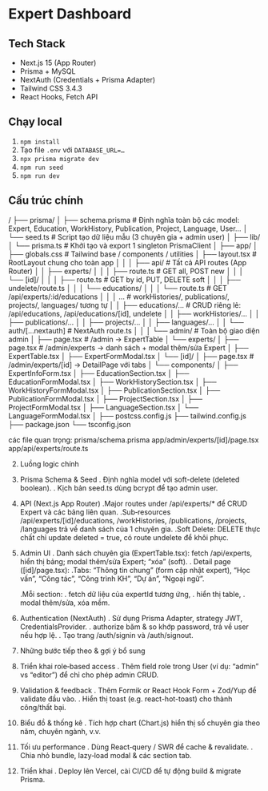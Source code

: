 # Expert Dashboard

## Tech Stack
- Next.js 15 (App Router)
- Prisma + MySQL
- NextAuth (Credentials + Prisma Adapter)
- Tailwind CSS 3.4.3
- React Hooks, Fetch API

## Chạy local
1. `npm install`  
2. Tạo file `.env` với `DATABASE_URL=…`  
3. `npx prisma migrate dev`  
4. `npm run seed`  
5. `npm run dev`

## Cấu trúc chính
/
├── prisma/
│   ├── schema.prisma        # Định nghĩa toàn bộ các model: Expert, Education, WorkHistory, Publication, Project, Language, User…
│   └── seed.ts              # Script tạo dữ liệu mẫu (3 chuyên gia + admin user)
│
├── lib/
│   └── prisma.ts            # Khởi tạo và export 1 singleton PrismaClient
│
├── app/
│   ├── globals.css          # Tailwind base / components / utilities
│   ├── layout.tsx           # RootLayout chung cho toàn app
│   │
│   ├── api/                  # Tất cả API routes (App Router)
│   │   ├── experts/
│   │   │   ├── route.ts            # GET all, POST new
│   │   │   └── [id]/
│   │   │       ├── route.ts        # GET by id, PUT, DELETE soft
│   │   │       ├── undelete/route.ts
│   │   │       └── educations/
│   │   │           └── route.ts    # GET /api/experts/:id/educations
│   │   │       …                    # workHistories/, publications/, projects/, languages/ tương tự
│   │   ├── educations/…     # CRUD riêng lẻ: /api/educations, /api/educations/[id], undelete
│   │   ├── workHistories/…
│   │   ├── publications/…
│   │   ├── projects/…
│   │   ├── languages/…
│   │   └── auth/[…nextauth]       # NextAuth route.ts
│   │
│   └── admin/               # Toàn bộ giao diện admin
│       ├── page.tsx         # /admin → ExpertTable
│       └── experts/
│           ├── page.tsx     # /admin/experts → danh sách + modal thêm/sửa Expert
│           ├── ExpertTable.tsx
│           ├── ExpertFormModal.tsx
│           └── [id]/
│               ├── page.tsx         # /admin/experts/[id] → DetailPage với tabs
│               └── components/
│                   ├── ExpertInfoForm.tsx
│                   ├── EducationSection.tsx
│                   ├── EducationFormModal.tsx
│                   ├── WorkHistorySection.tsx
│                   ├── WorkHistoryFormModal.tsx
│                   ├── PublicationSection.tsx
│                   ├── PublicationFormModal.tsx
│                   ├── ProjectSection.tsx
│                   ├── ProjectFormModal.tsx
│                   ├── LanguageSection.tsx
│                   └── LanguageFormModal.tsx
│
├── postcss.config.js
├── tailwind.config.js
├── package.json
└── tsconfig.json

các file quan trọng:
  prisma/schema.prisma
  app/admin/experts/[id]/page.tsx
  app/api/experts/route.ts

2. Luồng logic chính
  1. Prisma Schema & Seed
  . Định nghĩa model với soft-delete (deleted boolean).
  . Kịch bản seed.ts dùng bcrypt để tạo admin user.

  2. API (Next.js App Router)
  .Major routes under /api/experts/* để CRUD Expert và các bảng liên quan.
  .Sub‐resources /api/experts/[id]/educations, /workHistories, /publications, /projects, /languages trả về danh sách của 1 chuyên gia.
  .Soft Delete: DELETE thực chất chỉ update deleted = true, có route undelete để khôi phục.

  3. Admin UI
  . Danh sách chuyên gia (ExpertTable.tsx): fetch /api/experts, hiển thị bảng; modal thêm/sửa Expert; “xóa” (soft).
  . Detail page ([id]/page.tsx):
    .Tabs: “Thông tin chung” (form cập nhật expert), “Học vấn”, “Công tác”, “Công trình KH”, “Dự án”, “Ngoại ngữ”.

     .Mỗi section:
      . fetch dữ liệu của expertId tương ứng,
      . hiển thị table,
      . modal thêm/sửa, xóa mềm.

  4. Authentication (NextAuth)
  . Sử dụng Prisma Adapter, strategy JWT, CredentialsProvider.
  . authorize băm & so khớp password, trả về user nếu hợp lệ.
  . Tạo trang /auth/signin và /auth/signout.

3. Những bước tiếp theo & gợi ý bổ sung
  1. Triển khai role‐based access
  . Thêm field role trong User (ví dụ: “admin” vs “editor”) để chỉ cho phép admin CRUD.

  2. Validation & feedback
  . Thêm Formik or React Hook Form + Zod/Yup để validate đầu vào.
  . Hiển thị toast (e.g. react-hot-toast) cho thành công/thất bại.

  3. Biểu đồ & thống kê
  . Tích hợp chart (Chart.js) hiển thị số chuyên gia theo năm, chuyên ngành, v.v.

  4. Tối ưu performance
  . Dùng React‑query / SWR để cache & revalidate.
  . Chia nhỏ bundle, lazy‐load modal & các section tab.

  5. Triển khai
  . Deploy lên Vercel, cài CI/CD để tự động build & migrate Prisma.

